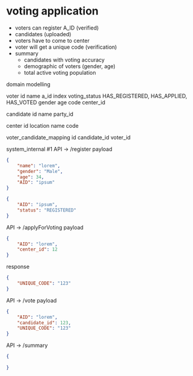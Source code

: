 # voting application

- voters can register A_ID (verified)
- candidates (uploaded)
- voters have to come to center
- voter will get a unique code (verification)
- summary 
  - candidates with voting accuracy
  - demographic of voters (gender, age)
  - total active voting population

domain modelling

voter
    id
    name
    a_id index
    voting_status HAS_REGISTERED, HAS_APPLIED, HAS_VOTED
    gender
    age
    code 
    center_id

candidate
    id
    name
    party_id

center
    id
    location
    name 
    code

voter_candidate_mapping
    id
    candidate_id
    voter_id

system_internal #1
API -> /register
payload

```json
{
    "name": "lorem",
    "gender": "Male",
    "age": 34,
    "AID": "ipsum"
}
```

```json
{
    "AID": "ipsum",
    "status": "REGISTERED"
}
```

API -> /applyForVoting
payload 

```json
{
    "AID": "lorem",
    "center_id": 12
}
```

response

```json
{
    "UNIQUE_CODE": "123"
}
```

API -> /vote
payload

```json
{
    "AID": "lorem",
    "candidate_id": 123,
    "UNIQUE_CODE": "123"
}
```

API -> /summary

```json
{
  
}
```

